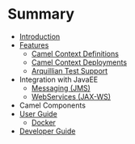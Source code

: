 # Summary

* [Introduction](README.md)
* [Features](features/README.md)
   * [Camel Context Definitions](features/context-definitions.md)
   * [Camel Context Deployments](features/context-deployments.md)
   * [Arquillian Test Support](features/arquillian.md)
* Integration with JavaEE
   * [Messaging (JMS)](javaee/jms)
   * [WebServices (JAX-WS)](javaee/jaxws.md)
* Camel Components
* [User Guide](user_guide/README.md)
   * [Docker](user_guide/docker.md)
* [Developer Guide](developer_guide/README.md)


